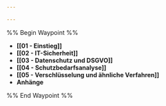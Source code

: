 ```yaml
---

---
```

%% Begin Waypoint %%
- **[[01 - Einstieg]]**
- **[[02 - IT-Sicherheit]]**
- **[[03 - Datenschutz und DSGVO]]**
- **[[04 - Schutzbedarfsanalyse]]**
- **[[05 - Verschlüsselung und ähnliche Verfahren]]**
- **Anhänge**

%% End Waypoint %%